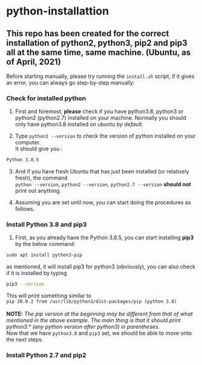 # python-installattion

## This repo has been created for the correct installation of python2, python3, pip2 and pip3 all at the same time, same machine. (Ubuntu, as of April, 2021)

Before starting manually, please try running the ```install.sh``` script, if it gives an error, you can always go step-by-step manually:

### Check for installed python
1. First and foremost, **please** check if you have python3.8, python3 or python2 (python2.7) installed on your machine. Normally you should only have python3.8 installed on ubuntu *by default*.

2. Type ```python3 --version``` to check the version of python installed on your computer.<br />
It should give you :
```sh
Python 3.8.5
```
3. And if you have fresh Ubuntu that has just been installed (or relatively fresh), the command<br />
```python --version```, ```python2 --version```, ```python2.7 --version``` **should not** print out anything.

4. Assuming you are set until now, you can start doing the procedures as follows.

### Install Python 3.8 and pip3
1. First, as you already have the Python 3.8.5, you can start installing **pip3** by the below command:<br />
```sh
sudo apt install python3-pip
```
as mentioned, it will install pip3 for python3 (obviously), you can also check if it is installed by typing<br />
```sh
pip3 --version
```

This will print something similar to<br />
```pip 20.0.2 from /usr/lib/python3/dist-packages/pip (python 3.8)```<br /><br />
**NOTE:** *The pip version at the beginning may be different from that of what mentioned in the above example. The main thing is that it should print python3.\* (any python version after python3) in parentheses.*<br />
Now that we have ```python3.8``` and ```pip3``` set, we should be able to move onto the next steps.<br />


### Install Python 2.7 and pip2
